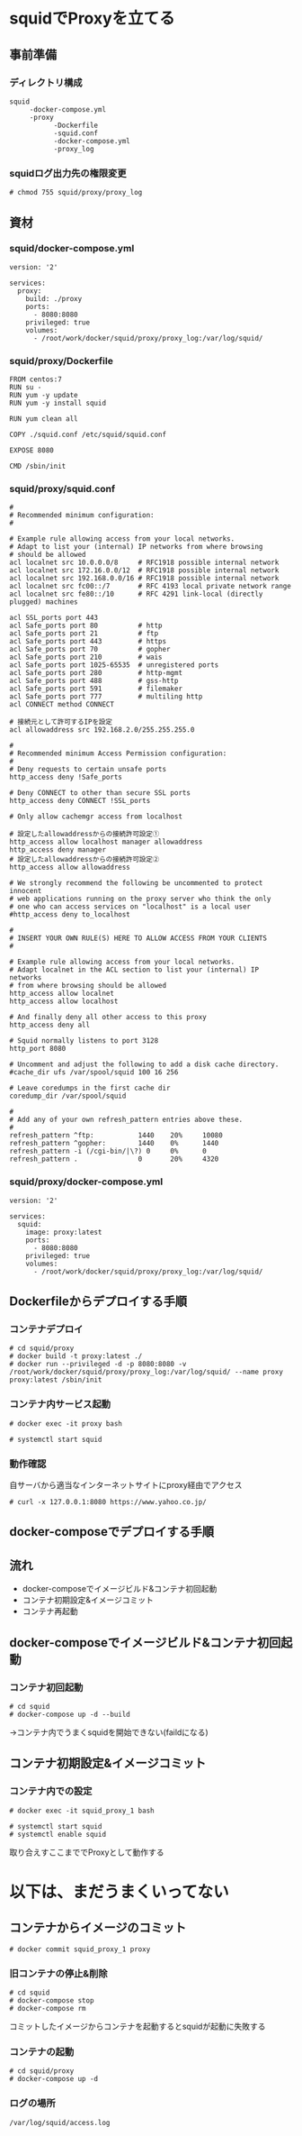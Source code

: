 # squidでProxyを立てる

## 事前準備
### ディレクトリ構成
~~~
squid
     -docker-compose.yml
     -proxy
           -Dockerfile
           -squid.conf
           -docker-compose.yml
           -proxy_log
~~~

### squidログ出力先の権限変更
~~~
# chmod 755 squid/proxy/proxy_log
~~~


## 資材
### squid/docker-compose.yml
~~~
version: '2'

services:
  proxy:
    build: ./proxy
    ports:
      - 8080:8080
    privileged: true
    volumes:
      - /root/work/docker/squid/proxy/proxy_log:/var/log/squid/
~~~

### squid/proxy/Dockerfile
~~~
FROM centos:7
RUN su -
RUN yum -y update
RUN yum -y install squid

RUN yum clean all

COPY ./squid.conf /etc/squid/squid.conf

EXPOSE 8080

CMD /sbin/init
~~~


### squid/proxy/squid.conf
~~~
#
# Recommended minimum configuration:
#

# Example rule allowing access from your local networks.
# Adapt to list your (internal) IP networks from where browsing
# should be allowed
acl localnet src 10.0.0.0/8     # RFC1918 possible internal network
acl localnet src 172.16.0.0/12  # RFC1918 possible internal network
acl localnet src 192.168.0.0/16 # RFC1918 possible internal network
acl localnet src fc00::/7       # RFC 4193 local private network range
acl localnet src fe80::/10      # RFC 4291 link-local (directly plugged) machines

acl SSL_ports port 443
acl Safe_ports port 80          # http
acl Safe_ports port 21          # ftp
acl Safe_ports port 443         # https
acl Safe_ports port 70          # gopher
acl Safe_ports port 210         # wais
acl Safe_ports port 1025-65535  # unregistered ports
acl Safe_ports port 280         # http-mgmt
acl Safe_ports port 488         # gss-http
acl Safe_ports port 591         # filemaker
acl Safe_ports port 777         # multiling http
acl CONNECT method CONNECT

# 接続元として許可するIPを設定
acl allowaddress src 192.168.2.0/255.255.255.0

#
# Recommended minimum Access Permission configuration:
#
# Deny requests to certain unsafe ports
http_access deny !Safe_ports

# Deny CONNECT to other than secure SSL ports
http_access deny CONNECT !SSL_ports

# Only allow cachemgr access from localhost

# 設定したallowaddressからの接続許可設定①
http_access allow localhost manager allowaddress
http_access deny manager
# 設定したallowaddressからの接続許可設定②
http_access allow allowaddress

# We strongly recommend the following be uncommented to protect innocent
# web applications running on the proxy server who think the only
# one who can access services on "localhost" is a local user
#http_access deny to_localhost

#
# INSERT YOUR OWN RULE(S) HERE TO ALLOW ACCESS FROM YOUR CLIENTS
#

# Example rule allowing access from your local networks.
# Adapt localnet in the ACL section to list your (internal) IP networks
# from where browsing should be allowed
http_access allow localnet
http_access allow localhost

# And finally deny all other access to this proxy
http_access deny all

# Squid normally listens to port 3128
http_port 8080

# Uncomment and adjust the following to add a disk cache directory.
#cache_dir ufs /var/spool/squid 100 16 256

# Leave coredumps in the first cache dir
coredump_dir /var/spool/squid

#
# Add any of your own refresh_pattern entries above these.
#
refresh_pattern ^ftp:           1440    20%     10080
refresh_pattern ^gopher:        1440    0%      1440
refresh_pattern -i (/cgi-bin/|\?) 0     0%      0
refresh_pattern .               0       20%     4320
~~~

### squid/proxy/docker-compose.yml
~~~
version: '2'

services:
  squid:
    image: proxy:latest
    ports:
      - 8080:8080
    privileged: true
    volumes:
      - /root/work/docker/squid/proxy/proxy_log:/var/log/squid/
~~~







## Dockerfileからデプロイする手順

### コンテナデプロイ
~~~
# cd squid/proxy
# docker build -t proxy:latest ./
# docker run --privileged -d -p 8080:8080 -v /root/work/docker/squid/proxy/proxy_log:/var/log/squid/ --name proxy proxy:latest /sbin/init

~~~
### コンテナ内サービス起動
~~~
# docker exec -it proxy bash

# systemctl start squid
~~~

### 動作確認
自サーバから適当なインターネットサイトにproxy経由でアクセス
~~~
# curl -x 127.0.0.1:8080 https://www.yahoo.co.jp/
~~~


## docker-composeでデプロイする手順
## 流れ
 - docker-composeでイメージビルド&コンテナ初回起動
 - コンテナ初期設定&イメージコミット
 - コンテナ再起動


## docker-composeでイメージビルド&コンテナ初回起動

### コンテナ初回起動
~~~
# cd squid
# docker-compose up -d --build
~~~

→コンテナ内でうまくsquidを開始できない(faildになる)


## コンテナ初期設定&イメージコミット
### コンテナ内での設定
~~~
# docker exec -it squid_proxy_1 bash

# systemctl start squid
# systemctl enable squid

~~~

取り合えすここまででProxyとして動作する


# 以下は、まだうまくいってない


## コンテナからイメージのコミット
~~~
# docker commit squid_proxy_1 proxy
~~~ 

### 旧コンテナの停止&削除
~~~
# cd squid
# docker-compose stop
# docker-compose rm
~~~

コミットしたイメージからコンテナを起動するとsquidが起動に失敗する

### コンテナの起動
~~~
# cd squid/proxy
# docker-compose up -d
~~~



### ログの場所
~~~
/var/log/squid/access.log 
~~~
